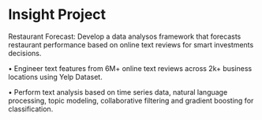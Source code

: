 # Insight Project
Restaurant Forecast: Develop a data analysos framework that forecasts restaurant performance based on online text reviews for smart investments decisions.

• Engineer text features from 6M+ online text reviews across 2k+ business locations using Yelp Dataset.

• Perform text analysis based on time series data, natural language processing, topic modeling, collaborative filtering and gradient boosting for classification.
